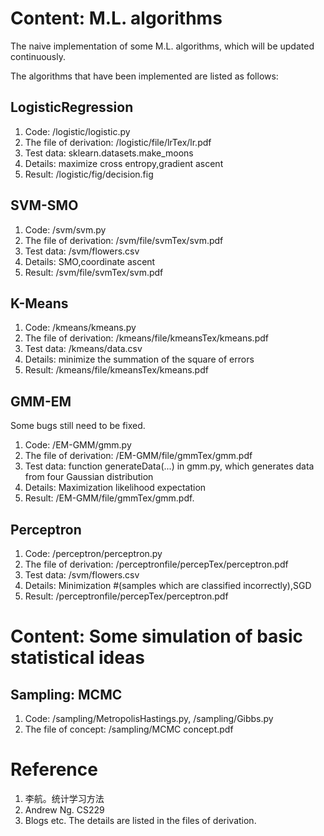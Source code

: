 # Content: M.L. algorithms
The naive implementation of some M.L. algorithms, which will be updated continuously.

The algorithms that have been implemented are listed as follows:

## LogisticRegression
1.  Code: /logistic/logistic.py
2.  The file of derivation: /logistic/file/lrTex/lr.pdf
3.  Test data: sklearn.datasets.make_moons
4.  Details: maximize cross entropy,gradient ascent
5.  Result: /logistic/fig/decision.fig
## SVM-SMO
1.  Code: /svm/svm.py
2.  The file of derivation: /svm/file/svmTex/svm.pdf
3.  Test data: /svm/flowers.csv
4.  Details: SMO,coordinate ascent
5.  Result: /svm/file/svmTex/svm.pdf

## K-Means
1.  Code: /kmeans/kmeans.py
2.  The file of derivation: /kmeans/file/kmeansTex/kmeans.pdf
3.  Test data: /kmeans/data.csv
4.  Details: minimize the summation of the square of errors
5.  Result: /kmeans/file/kmeansTex/kmeans.pdf

## GMM-EM
Some bugs still need to be fixed.
1.  Code: /EM-GMM/gmm.py
2.  The file of derivation: /EM-GMM/file/gmmTex/gmm.pdf
3.  Test data: function generateData(...) in gmm.py, which generates data from four Gaussian distribution
4.  Details: Maximization likelihood expectation
5.  Result: /EM-GMM/file/gmmTex/gmm.pdf.

## Perceptron
1.  Code: /perceptron/perceptron.py
2.  The file of derivation: /perceptronfile/percepTex/perceptron.pdf
3.  Test data: /svm/flowers.csv
4.  Details: Minimization #(samples which are classified incorrectly),SGD
5.  Result: /perceptronfile/percepTex/perceptron.pdf

# Content: Some simulation of basic statistical ideas
## Sampling: MCMC
1.  Code: /sampling/MetropolisHastings.py, /sampling/Gibbs.py
2.  The file of concept: /sampling/MCMC concept.pdf

# Reference
1.  李航。统计学习方法
2.  Andrew Ng. CS229
3.  Blogs etc. The details are listed in the files of derivation.